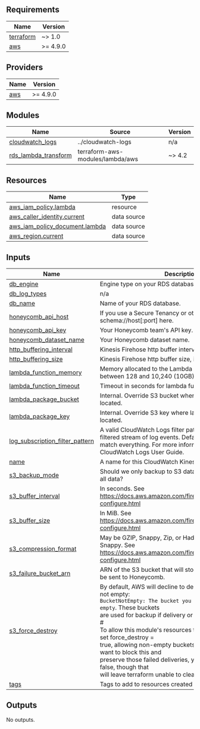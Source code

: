 <!-- BEGIN_TF_DOCS -->
## Requirements

| Name | Version |
|------|---------|
| <a name="requirement_terraform"></a> [terraform](#requirement\_terraform) | ~> 1.0 |
| <a name="requirement_aws"></a> [aws](#requirement\_aws) | >= 4.9.0 |

## Providers

| Name | Version |
|------|---------|
| <a name="provider_aws"></a> [aws](#provider\_aws) | >= 4.9.0 |

## Modules

| Name | Source | Version |
|------|--------|---------|
| <a name="module_cloudwatch_logs"></a> [cloudwatch\_logs](#module\_cloudwatch\_logs) | ../cloudwatch-logs | n/a |
| <a name="module_rds_lambda_transform"></a> [rds\_lambda\_transform](#module\_rds\_lambda\_transform) | terraform-aws-modules/lambda/aws | ~> 4.2 |

## Resources

| Name | Type |
|------|------|
| [aws_iam_policy.lambda](https://registry.terraform.io/providers/hashicorp/aws/latest/docs/resources/iam_policy) | resource |
| [aws_caller_identity.current](https://registry.terraform.io/providers/hashicorp/aws/latest/docs/data-sources/caller_identity) | data source |
| [aws_iam_policy_document.lambda](https://registry.terraform.io/providers/hashicorp/aws/latest/docs/data-sources/iam_policy_document) | data source |
| [aws_region.current](https://registry.terraform.io/providers/hashicorp/aws/latest/docs/data-sources/region) | data source |

## Inputs

| Name | Description | Type | Default | Required |
|------|-------------|------|---------|:--------:|
| <a name="input_db_engine"></a> [db\_engine](#input\_db\_engine) | Engine type on your RDS database | `string` | n/a | yes |
| <a name="input_db_log_types"></a> [db\_log\_types](#input\_db\_log\_types) | n/a | `list(string)` | n/a | yes |
| <a name="input_db_name"></a> [db\_name](#input\_db\_name) | Name of your RDS database. | `string` | n/a | yes |
| <a name="input_honeycomb_api_host"></a> [honeycomb\_api\_host](#input\_honeycomb\_api\_host) | If you use a Secure Tenancy or other proxy, put its schema://host[:port] here. | `string` | `"https://api.honeycomb.io"` | no |
| <a name="input_honeycomb_api_key"></a> [honeycomb\_api\_key](#input\_honeycomb\_api\_key) | Your Honeycomb team's API key. | `string` | n/a | yes |
| <a name="input_honeycomb_dataset_name"></a> [honeycomb\_dataset\_name](#input\_honeycomb\_dataset\_name) | Your Honeycomb dataset name. | `string` | n/a | yes |
| <a name="input_http_buffering_interval"></a> [http\_buffering\_interval](#input\_http\_buffering\_interval) | Kinesis Firehose http buffer interval, in seconds. | `number` | `60` | no |
| <a name="input_http_buffering_size"></a> [http\_buffering\_size](#input\_http\_buffering\_size) | Kinesis Firehose http buffer size, in MiB. | `number` | `15` | no |
| <a name="input_lambda_function_memory"></a> [lambda\_function\_memory](#input\_lambda\_function\_memory) | Memory allocated to the Lambda function in MB. Must be between 128 and 10,240 (10GB), in 64MB increments. | `number` | `192` | no |
| <a name="input_lambda_function_timeout"></a> [lambda\_function\_timeout](#input\_lambda\_function\_timeout) | Timeout in seconds for lambda function. | `number` | `600` | no |
| <a name="input_lambda_package_bucket"></a> [lambda\_package\_bucket](#input\_lambda\_package\_bucket) | Internal. Override S3 bucket where lambda function zip is located. | `string` | `""` | no |
| <a name="input_lambda_package_key"></a> [lambda\_package\_key](#input\_lambda\_package\_key) | Internal. Override S3 key where lambda function zip is located. | `string` | `""` | no |
| <a name="input_log_subscription_filter_pattern"></a> [log\_subscription\_filter\_pattern](#input\_log\_subscription\_filter\_pattern) | A valid CloudWatch Logs filter pattern for subscribing to a filtered stream of log events. Defaults to empty string to match everything. For more information, see the Amazon CloudWatch Logs User Guide. | `string` | `""` | no |
| <a name="input_name"></a> [name](#input\_name) | A name for this CloudWatch Kinesis Firehose Stream. | `string` | n/a | yes |
| <a name="input_s3_backup_mode"></a> [s3\_backup\_mode](#input\_s3\_backup\_mode) | Should we only backup to S3 data that failed delivery, or all data? | `string` | `"FailedDataOnly"` | no |
| <a name="input_s3_buffer_interval"></a> [s3\_buffer\_interval](#input\_s3\_buffer\_interval) | In seconds. See https://docs.aws.amazon.com/firehose/latest/dev/create-configure.html | `number` | `400` | no |
| <a name="input_s3_buffer_size"></a> [s3\_buffer\_size](#input\_s3\_buffer\_size) | In MiB. See https://docs.aws.amazon.com/firehose/latest/dev/create-configure.html | `number` | `10` | no |
| <a name="input_s3_compression_format"></a> [s3\_compression\_format](#input\_s3\_compression\_format) | May be GZIP, Snappy, Zip, or Hadoop-Compatiable Snappy. See https://docs.aws.amazon.com/firehose/latest/dev/create-configure.html | `string` | `"GZIP"` | no |
| <a name="input_s3_failure_bucket_arn"></a> [s3\_failure\_bucket\_arn](#input\_s3\_failure\_bucket\_arn) | ARN of the S3 bucket that will store any logs that failed to be sent to Honeycomb. | `string` | n/a | yes |
| <a name="input_s3_force_destroy"></a> [s3\_force\_destroy](#input\_s3\_force\_destroy) | By default, AWS will decline to delete S3 buckets that are not empty:<br> `BucketNotEmpty: The bucket you tried to delete is not empty`.  These buckets<br> are used for backup if delivery or processing fail.<br> #<br> To allow this module's resources to be removed, we've set force\_destroy =<br> true, allowing non-empty buckets to be deleted. If you want to block this and<br> preserve those failed deliveries, you can set this value to false, though that<br> will leave terraform unable to cleanly destroy the module. | `bool` | `true` | no |
| <a name="input_tags"></a> [tags](#input\_tags) | Tags to add to resources created by this module. | `map(string)` | `null` | no |

## Outputs

No outputs.
<!-- END_TF_DOCS -->